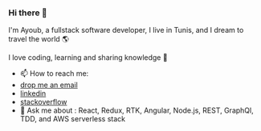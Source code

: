 ### Hi there 👋

I'm Ayoub, a fullstack software developer, I live in Tunis, and I dream to travel the world 🌎 

I love coding, learning and sharing knowledge 🙂

- 📫 How to reach me:
- [drop me an email](mailto:gharbi.ayoub@gmail.com)
- [linkedin](linkedin.com/in/ayoubgharbi)
- [stackoverflow](https://stackoverflow.com/users/9691524/ayo)
- 💬 Ask me about : React, Redux, RTK, Angular, Node.js, REST, GraphQl, TDD, and AWS serverless stack
